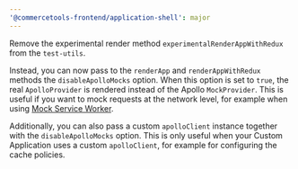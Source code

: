 ```yaml
---
'@commercetools-frontend/application-shell': major
---
```


Remove the experimental render method `experimentalRenderAppWithRedux` from the `test-utils`.

Instead, you can now pass to the `renderApp` and `renderAppWithRedux` methods the `disableApolloMocks` option. When this option is set to `true`, the real `ApolloProvider` is rendered instead of the Apollo `MockProvider`.
This is useful if you want to mock requests at the network level, for example when using [Mock Service Worker](https://mswjs.io/).

Additionally, you can also pass a custom `apolloClient` instance together with the `disableApolloMocks` option. This is only useful when your Custom Application uses a custom `apolloClient`, for example for configuring the cache policies.
